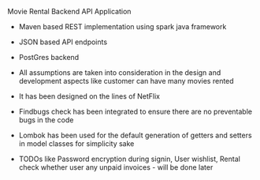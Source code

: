 Movie Rental Backend API Application

- Maven based REST implementation using spark java framework

- JSON based API endpoints 

- PostGres backend

- All assumptions are taken into consideration in the design and development aspects 
	like customer can have many movies rented

- It has been designed on the lines of NetFlix

- Findbugs check has been integrated to ensure there are no preventable bugs in the code

- Lombok has been used for the default generation of getters and setters in model classes
    for simplicity sake    
    
- TODOs like Password encryption during signin, User wishlist, Rental check whether user any unpaid invoices - will be done later